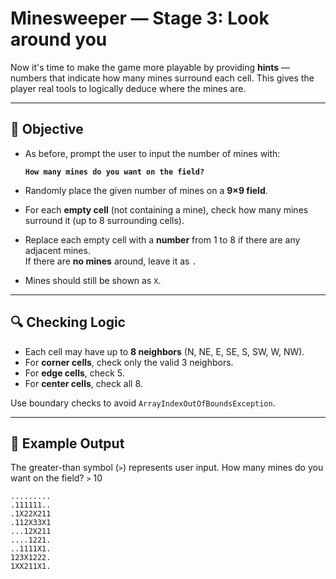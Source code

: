 # Minesweeper — Stage 3: Look around you

Now it's time to make the game more playable by providing **hints** — numbers that indicate how many mines surround each cell. This gives the player real tools to logically deduce where the mines are.

---

## 🎯 Objective

- As before, prompt the user to input the number of mines with:

  **`How many mines do you want on the field?`**

- Randomly place the given number of mines on a **9×9 field**.

- For each **empty cell** (not containing a mine), check how many mines surround it (up to 8 surrounding cells).

- Replace each empty cell with a **number** from 1 to 8 if there are any adjacent mines.  
  If there are **no mines** around, leave it as `.`

- Mines should still be shown as `X`.

---

## 🔍 Checking Logic

- Each cell may have up to **8 neighbors** (N, NE, E, SE, S, SW, W, NW).
- For **corner cells**, check only the valid 3 neighbors.
- For **edge cells**, check 5.
- For **center cells**, check all 8.

Use boundary checks to avoid `ArrayIndexOutOfBoundsException`.

---

## 🧪 Example Output

The greater-than symbol (`>`) represents user input.
How many mines do you want on the field? `>` 10

```text
.........
.111111..
.1X22X211
.112X33X1
...12X211
....1221.
..1111X1.
123X1222.
1XX211X1.